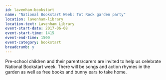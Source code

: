 ```yaml
---
id: lavenham-bookstart
name: "National Bookstart Week: Tot Rock garden party"
location: lavenham-library
location-text: Lavenham Library
event-start-date: 2017-06-08
event-start-time: 1415
event-end-time: 1500
event-category: bookstart
breadcrumb: y
---
```


Pre-school children and their parents/carers are invited to help us celebrate National Bookstart week. There will be songs and action rhymes in the garden as well as free books and bunny ears to take home.
